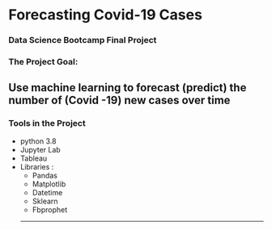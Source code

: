 # Forecasting Covid-19 Cases
### Data Science Bootcamp Final Project 
### The Project Goal:
  Use machine learning to forecast (predict) the number of (Covid -19) new cases over time
  ---
### Tools in the Project 
- python 3.8
- Jupyter Lab
- Tableau
- Libraries :
    - Pandas 
    - Matplotlib
    - Datetime
    - Sklearn
    - Fbprophet
    ---
 
    




